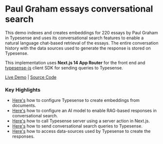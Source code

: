 # Paul Graham essays conversational search

This demo indexes and creates embeddings for 220 essays by Paul Graham in Typesense and uses its conversational search features to enable a
natural language chat-based retrieval of the essays. The entire conversation history with the data sources used to generate the response is
stored on Typesense.

This implementation uses **Next.js 14 App Router** for the front end and [typesense-js](https://github.com/typesense/typesense-js) client SDK for sending queries to Typesense.

[Live Demo](https://conversational-search-pg-essays.typesense.org/) | [Source Code](https://github.com/typesense/showcase-conversational-search-pg-essays)

### Key Highlights

- [Here's](https://github.com/typesense/showcase-conversational-search-pg-essays/blob/cec855af2be6cc344be1ffc80354af29893c137e/dataset/indexInTypesense.ts#L39-L48) how to configure Typesense to create embeddings from documents.
- [Here's](https://github.com/typesense/showcase-conversational-search-pg-essays/blob/cec855af2be6cc344be1ffc80354af29893c137e/dataset/indexInTypesense.ts#L58-L64) how to configure an AI model to enable RAG-based responses in conversational search.
- [Here's](https://github.com/typesense/showcase-conversational-search-pg-essays/blob/cec855af2be6cc344be1ffc80354af29893c137e/src/components/Form.tsx#L101) how to call Typesense server using a server action in Next.js.
- [Here's](https://github.com/typesense/showcase-conversational-search-pg-essays/blob/cec855af2be6cc344be1ffc80354af29893c137e/src/lib/actions.ts#L42-L52) how to send conversational search queries to Typesense.
- [Here's](https://github.com/typesense/showcase-conversational-search-pg-essays/blob/cec855af2be6cc344be1ffc80354af29893c137e/src/lib/actions.ts#L62) how to access data-sources used by Typesense to create the responses.
